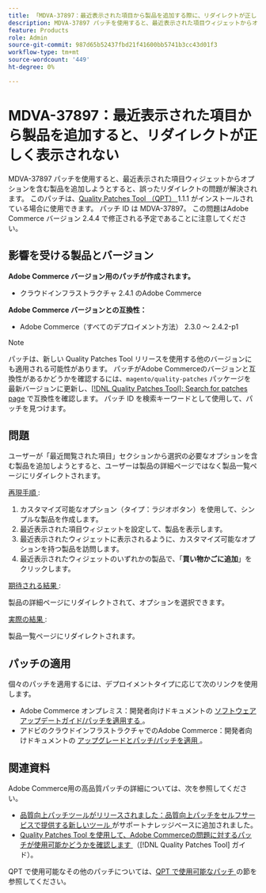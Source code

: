 ```yaml
---
title: 「MDVA-37897：最近表示された項目から製品を追加する際に、リダイレクトが正しく表示されない」
description: MDVA-37897 パッチを使用すると、最近表示された項目ウィジェットからオプションを含む製品を追加しようとすると、誤ったリダイレクトの問題が解決されます。 このパッチは、[Quality Patches Tool （QPT） ] （https://experienceleague.adobe.com/ja/docs/commerce-knowledge-base/kb/announcements/commerce-announcements/magento-quality-patches-released-new-tool-to-self-serve-quality-patches） 1.1.1 がインストールされている場合に利用できます。 パッチ ID は MDVA-37897。 この問題はAdobe Commerce バージョン 2.4.4 で修正される予定であることに注意してください。
feature: Products
role: Admin
source-git-commit: 987d65b52437fbd21f41600bb5741b3cc43d01f3
workflow-type: tm+mt
source-wordcount: '449'
ht-degree: 0%

---
```


# MDVA-37897：最近表示された項目から製品を追加すると、リダイレクトが正しく表示されない

MDVA-37897 パッチを使用すると、最近表示された項目ウィジェットからオプションを含む製品を追加しようとすると、誤ったリダイレクトの問題が解決されます。 このパッチは、[Quality Patches Tool （QPT） ](https://experienceleague.adobe.com/ja/docs/commerce-knowledge-base/kb/announcements/commerce-announcements/magento-quality-patches-released-new-tool-to-self-serve-quality-patches)1.1.1 がインストールされている場合に使用できます。 パッチ ID は MDVA-37897。 この問題はAdobe Commerce バージョン 2.4.4 で修正される予定であることに注意してください。

## 影響を受ける製品とバージョン

**Adobe Commerce バージョン用のパッチが作成されます。**

* クラウドインフラストラクチャ 2.4.1 のAdobe Commerce

**Adobe Commerce バージョンとの互換性：**

* Adobe Commerce（すべてのデプロイメント方法） 2.3.0 ～ 2.4.2-p1

>[!NOTE]
>
>パッチは、新しい Quality Patches Tool リリースを使用する他のバージョンにも適用される可能性があります。 パッチがAdobe Commerceのバージョンと互換性があるかどうかを確認するには、`magento/quality-patches` パッケージを最新バージョンに更新し、[[!DNL Quality Patches Tool]: Search for patches page](https://experienceleague.adobe.com/ja/docs/commerce-knowledge-base/kb/announcements/commerce-announcements/magento-quality-patches-released-new-tool-to-self-serve-quality-patches) で互換性を確認します。 パッチ ID を検索キーワードとして使用して、パッチを見つけます。

## 問題

ユーザーが「最近閲覧された項目」セクションから選択の必要なオプションを含む製品を追加しようとすると、ユーザーは製品の詳細ページではなく製品一覧ページにリダイレクトされます。

<u> 再現手順 </u>:

1. カスタマイズ可能なオプション（タイプ：ラジオボタン）を使用して、シンプルな製品を作成します。
1. 最近表示された項目ウィジェットを設定して、製品を表示します。
1. 最近表示されたウィジェットに表示されるように、カスタマイズ可能なオプションを持つ製品を訪問します。
1. 最近表示されたウィジェットのいずれかの製品で、「**買い物かごに追加**」をクリックします。

<u> 期待される結果 </u>:

製品の詳細ページにリダイレクトされて、オプションを選択できます。

<u> 実際の結果 </u>:

製品一覧ページにリダイレクトされます。

## パッチの適用

個々のパッチを適用するには、デプロイメントタイプに応じて次のリンクを使用します。

* Adobe Commerce オンプレミス：開発者向けドキュメントの [ ソフトウェアアップデートガイド/パッチを適用する ](https://experienceleague.adobe.com/ja/docs/commerce-operations/tools/quality-patches-tool/usage)。
* アドビのクラウドインフラストラクチャでのAdobe Commerce：開発者向けドキュメントの [ アップグレードとパッチ/パッチを適用 ](https://experienceleague.adobe.com/ja/docs/commerce-cloud-service/user-guide/develop/upgrade/apply-patches)。

## 関連資料

Adobe Commerce用の高品質パッチの詳細については、次を参照してください。

* [ 品質向上パッチツールがリリースされました：品質向上パッチをセルフサービスで提供する新しいツール ](https://experienceleague.adobe.com/ja/docs/commerce-knowledge-base/kb/announcements/commerce-announcements/magento-quality-patches-released-new-tool-to-self-serve-quality-patches) がサポートナレッジベースに追加されました。
* [Quality Patches Tool を使用して、Adobe Commerceの問題に対するパッチが使用可能かどうかを確認します ](/help/tools/quality-patches-tool/patches-available-in-qpt/check-patch-for-magento-issue-with-magento-quality-patches.md) （[!DNL Quality Patches Tool] ガイド）。

QPT で使用可能なその他のパッチについては、[QPT で使用可能なパッチ ](https://experienceleague.adobe.com/tools/commerce-quality-patches/index.html?lang=ja) の節を参照してください。
